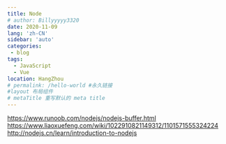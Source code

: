 ```yaml
---
title: Node
# author: Billyyyyy3320
date: 2020-11-09
lang: 'zh-CN'
sidebar: 'auto'
categories:
 - blog
tags: 
  - JavaScript
  - Vue
location: HangZhou
# permalink: /hello-world #永久链接
#layout 布局组件
# metaTitle 重写默认的 meta title
---
```



https://www.runoob.com/nodejs/nodejs-buffer.html
https://www.liaoxuefeng.com/wiki/1022910821149312/1101571555324224
http://nodejs.cn/learn/introduction-to-nodejs
